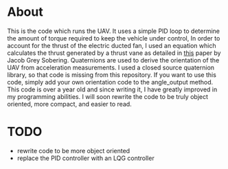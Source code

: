 # About
This is the code which runs the UAV. It uses a simple PID loop to determine the amount of torque required to keep the vehicle under control, In order to account for the   thrust of the electric ducted fan, I used an equation which calculates the thrust generated by a thrust vane as detailed in [this](https://smartech.gatech.edu/handle/1853/59935) paper by Jacob Grey Sobering. Quaternions are used to derive the orientation of the UAV from acceleration measurements. I used a closed source quaternion library, so that code is missing from this repository. If you want to use this code, simply add your own orientation code to the angle_output method. This code is over a year old and since writing it, I have greatly improved in my programming abilities. I will soon rewrite the code to be truly object oriented, more compact, and easier to read.

# TODO
 * rewrite code to be more object oriented
 * replace the PID controller with an LQG controller

